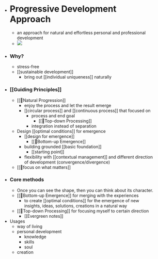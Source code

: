 - # Progressive Development Approach
    - an approach for natural and effortless personal and professional development
    - ![](https://firebasestorage.googleapis.com/v0/b/firescript-577a2.appspot.com/o/imgs%2Fapp%2FNgoctien%2F5f2iATDWpV.jpg?alt=media&token=4ea68d8a-2dc4-4cd3-b157-13780c42e444)
- ### Why?
    - stress-free
    - [[sustainable development]]
        - bring out [[individual uniqueness]] naturally
- ### [[Guiding Principles]]
    - [[🌱Natural Progression]]
        - enjoy the process and let the result emerge
        - [[circular process]] and [[continuous process]] that focused on
            - process and end goal 
                - [[🌲Top-down Processing]]
            - integration instead of separation
    - Design [[optimal conditions]] for emergence
        - [[design for emergence]]
            - [[🌲Bottom-up Emergence]] 
        - building grounded [[basic foundation]]
            - [[starting point]]
        - flexibility with [[contextual management]] and different direction of development (convergence/divergence)
    - [[🌱focus on what matters]]
- ### Core methods
    - Once you can see the shape, then you can think about its character.
    -  [[🌲Bottom-up Emergence]] for merging with the experiences
        - to create [[optimal conditions]] for the emergence of new insights, ideas, solutions, creations in a natural way 
    -  [[🌲Top-down Processing]] for focusing myself to certain direction
        - [[Evergreen notes]]
- Usages
    - way of living
    - personal development
        - knowledge
        - skills
        - soul
    - creation
